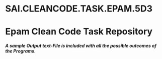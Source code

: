 # SAI.CLEANCODE.TASK.EPAM.5D3
# Epam Clean Code Task Repository 

#####  A sample Output text-File is included with all the possible outcomes of the Programs.
